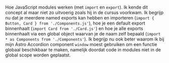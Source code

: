 Hoe JavaScript modules werken (met `import` en `export`). Ik kende dit concept al maar niet zo uitvoerig zoals hij in de cursus voorkwam. Ik begrijp nu dat je meerdere named exports kan hebben en importeren (`import { Button, Card } from './Components.js'`), hoe je een default export binnenhaalt (`import Card from './Card.js'`) en hoe je alle exports binnenhaalt via een global object waarvan je de naam zelf bepaald (`import * as Components from './Components'`). Ik begrijp nu ook beter waarom ik bij mijn Astro Accordion component `window` moest gebruiken om een functie globaal beschikbaar te maken, namelijk doordat code in modules niet in de global scope worden geplaatst.